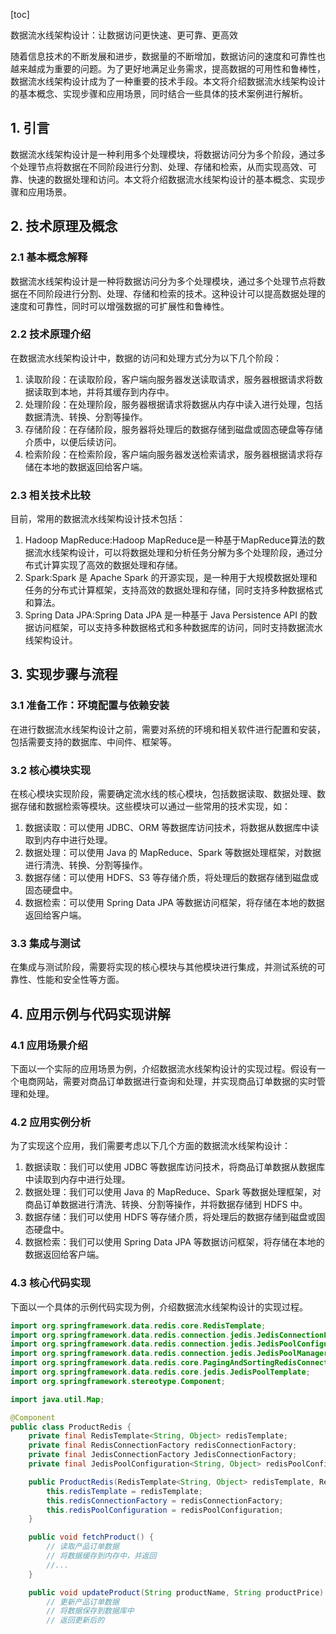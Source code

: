 
[toc]                    
                
                
数据流水线架构设计：让数据访问更快速、更可靠、更高效

随着信息技术的不断发展和进步，数据量的不断增加，数据访问的速度和可靠性也越来越成为重要的问题。为了更好地满足业务需求，提高数据的可用性和鲁棒性，数据流水线架构设计成为了一种重要的技术手段。本文将介绍数据流水线架构设计的基本概念、实现步骤和应用场景，同时结合一些具体的技术案例进行解析。

## 1. 引言

数据流水线架构设计是一种利用多个处理模块，将数据访问分为多个阶段，通过多个处理节点将数据在不同阶段进行分割、处理、存储和检索，从而实现高效、可靠、快速的数据处理和访问。本文将介绍数据流水线架构设计的基本概念、实现步骤和应用场景。

## 2. 技术原理及概念

### 2.1 基本概念解释

数据流水线架构设计是一种将数据访问分为多个处理模块，通过多个处理节点将数据在不同阶段进行分割、处理、存储和检索的技术。这种设计可以提高数据处理的速度和可靠性，同时可以增强数据的可扩展性和鲁棒性。

### 2.2 技术原理介绍

在数据流水线架构设计中，数据的访问和处理方式分为以下几个阶段：

1. 读取阶段：在读取阶段，客户端向服务器发送读取请求，服务器根据请求将数据读取到本地，并将其缓存到内存中。
2. 处理阶段：在处理阶段，服务器根据请求将数据从内存中读入进行处理，包括数据清洗、转换、分割等操作。
3. 存储阶段：在存储阶段，服务器将处理后的数据存储到磁盘或固态硬盘等存储介质中，以便后续访问。
4. 检索阶段：在检索阶段，客户端向服务器发送检索请求，服务器根据请求将存储在本地的数据返回给客户端。

### 2.3 相关技术比较

目前，常用的数据流水线架构设计技术包括：

1. Hadoop MapReduce:Hadoop MapReduce是一种基于MapReduce算法的数据流水线架构设计，可以将数据处理和分析任务分解为多个处理阶段，通过分布式计算实现了高效的数据处理和存储。
2. Spark:Spark 是 Apache Spark 的开源实现，是一种用于大规模数据处理和任务的分布式计算框架，支持高效的数据处理和存储，同时支持多种数据格式和算法。
3. Spring Data JPA:Spring Data JPA 是一种基于 Java Persistence API 的数据访问框架，可以支持多种数据格式和多种数据库的访问，同时支持数据流水线架构设计。

## 3. 实现步骤与流程

### 3.1 准备工作：环境配置与依赖安装

在进行数据流水线架构设计之前，需要对系统的环境和相关软件进行配置和安装，包括需要支持的数据库、中间件、框架等。

### 3.2 核心模块实现

在核心模块实现阶段，需要确定流水线的核心模块，包括数据读取、数据处理、数据存储和数据检索等模块。这些模块可以通过一些常用的技术实现，如：

1. 数据读取：可以使用 JDBC、ORM 等数据库访问技术，将数据从数据库中读取到内存中进行处理。
2. 数据处理：可以使用 Java 的 MapReduce、Spark 等数据处理框架，对数据进行清洗、转换、分割等操作。
3. 数据存储：可以使用 HDFS、S3 等存储介质，将处理后的数据存储到磁盘或固态硬盘中。
4. 数据检索：可以使用 Spring Data JPA 等数据访问框架，将存储在本地的数据返回给客户端。

### 3.3 集成与测试

在集成与测试阶段，需要将实现的核心模块与其他模块进行集成，并测试系统的可靠性、性能和安全性等方面。

## 4. 应用示例与代码实现讲解

### 4.1 应用场景介绍

下面以一个实际的应用场景为例，介绍数据流水线架构设计的实现过程。假设有一个电商网站，需要对商品订单数据进行查询和处理，并实现商品订单数据的实时管理和处理。

### 4.2 应用实例分析

为了实现这个应用，我们需要考虑以下几个方面的数据流水线架构设计：

1. 数据读取：我们可以使用 JDBC 等数据库访问技术，将商品订单数据从数据库中读取到内存中进行处理。
2. 数据处理：我们可以使用 Java 的 MapReduce、Spark 等数据处理框架，对商品订单数据进行清洗、转换、分割等操作，并将数据存储到 HDFS 中。
3. 数据存储：我们可以使用 HDFS 等存储介质，将处理后的数据存储到磁盘或固态硬盘中。
4. 数据检索：我们可以使用 Spring Data JPA 等数据访问框架，将存储在本地的数据返回给客户端。

### 4.3 核心代码实现

下面以一个具体的示例代码实现为例，介绍数据流水线架构设计的实现过程。

```java
import org.springframework.data.redis.core.RedisTemplate;
import org.springframework.data.redis.connection.jedis.JedisConnectionFactory;
import org.springframework.data.redis.connection.jedis.JedisPoolConfiguration;
import org.springframework.data.redis.connection.jedis.JedisPoolManager;
import org.springframework.data.redis.core.PagingAndSortingRedisConnectionFactory;
import org.springframework.data.redis.core.jedis.JedisPoolTemplate;
import org.springframework.stereotype.Component;

import java.util.Map;

@Component
public class ProductRedis {
    private final RedisTemplate<String, Object> redisTemplate;
    private final RedisConnectionFactory redisConnectionFactory;
    private final JedisConnectionFactory JedisConnectionFactory;
    private final JedisPoolConfiguration<String, Object> redisPoolConfiguration;

    public ProductRedis(RedisTemplate<String, Object> redisTemplate, RedisConnectionFactory redisConnectionFactory, JedisConnectionFactory JedisConnectionFactory, RedisPoolConfiguration<String, Object> redisPoolConfiguration) {
        this.redisTemplate = redisTemplate;
        this.redisConnectionFactory = redisConnectionFactory;
        this.redisPoolConfiguration = redisPoolConfiguration;
    }

    public void fetchProduct() {
        // 读取产品订单数据
        // 将数据缓存到内存中，并返回
        //...
    }

    public void updateProduct(String productName, String productPrice) {
        // 更新产品订单数据
        // 将数据保存到数据库中
        // 返回更新后的

